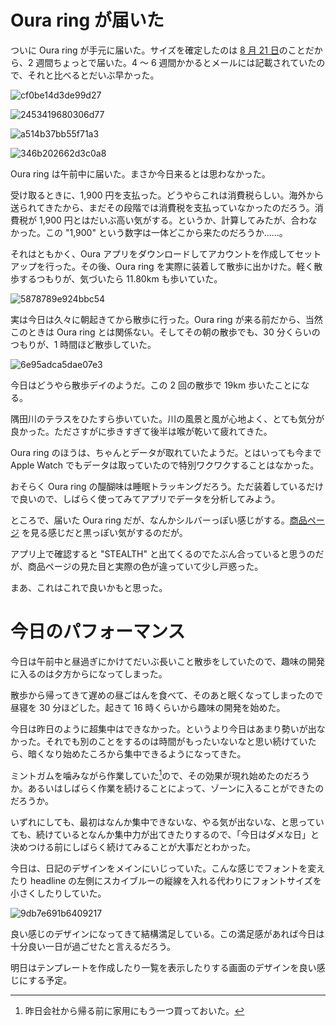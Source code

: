 # Oura ring が届いた
ついに Oura ring が手元に届いた。サイズを確定したのは [8 月 21 日](/2019/08/21)のことだから、2 週間ちょっとで届いた。4 〜 6 週間かかるとメールには記載されていたので、それと比べるとだいぶ早かった。

![cf0be14d3de99d27](https://noraworld.github.io/box-bulbasaur/2019/09/cf0be14d3de99d27.jpg)

![2453419680306d77](https://noraworld.github.io/box-bulbasaur/2019/09/2453419680306d77.jpg)

![a514b37bb55f71a3](https://noraworld.github.io/box-bulbasaur/2019/09/a514b37bb55f71a3.jpg)

![346b202662d3c0a8](https://noraworld.github.io/box-bulbasaur/2019/09/346b202662d3c0a8.jpg)

Oura ring は午前中に届いた。まさか今日来るとは思わなかった。

受け取るときに、1,900 円を支払った。どうやらこれは消費税らしい。海外から送られてきたから、まだその段階では消費税を支払っていなかったのだろう。消費税が 1,900 円とはだいぶ高い気がする。というか、計算してみたが、合わなかった。この "1,900" という数字は一体どこから来たのだろうか......。

それはともかく、Oura アプリをダウンロードしてアカウントを作成してセットアップを行った。その後、Oura ring を実際に装着して散歩に出かけた。軽く散歩するつもりが、気づいたら 11.80km も歩いていた。

![5878789e924bbc54](https://noraworld.github.io/box-bulbasaur/2019/09/5878789e924bbc54.jpg)

実は今日は久々に朝起きてから散歩に行った。Oura ring が来る前だから、当然このときは Oura ring とは関係ない。そしてその朝の散歩でも、30 分くらいのつもりが、1 時間ほど散歩していた。

![6e95adca5dae07e3](https://noraworld.github.io/box-bulbasaur/2019/09/6e95adca5dae07e3.jpg)

今日はどうやら散歩デイのようだ。この 2 回の散歩で 19km 歩いたことになる。

隅田川のテラスをひたすら歩いていた。川の風景と風が心地よく、とても気分が良かった。たださすがに歩きすぎて後半は喉が乾いて疲れてきた。

Oura ring のほうは、ちゃんとデータが取れていたようだ。とはいっても今まで Apple Watch でもデータは取っていたので特別ワクワクすることはなかった。

おそらく Oura ring の醍醐味は睡眠トラッキングだろう。ただ装着しているだけで良いので、しばらく使ってみてアプリでデータを分析してみよう。

ところで、届いた Oura ring だが、なんかシルバーっぽい感じがする。[商品ページ](https://ouraring.com/products/) を見る感じだと黒っぽい気がするのだが。

アプリ上で確認すると "STEALTH" と出てくるのでたぶん合っていると思うのだが、商品ページの見た目と実際の色が違っていて少し戸惑った。

まあ、これはこれで良いかもと思った。

# 今日のパフォーマンス
今日は午前中と昼過ぎにかけてだいぶ長いこと散歩をしていたので、趣味の開発に入るのは夕方からになってしまった。

散歩から帰ってきて遅めの昼ごはんを食べて、そのあと眠くなってしまったので昼寝を 30 分ほどした。起きて 16 時くらいから趣味の開発を始めた。

今日は昨日のように超集中はできなかった。というより今日はあまり勢いが出なかった。それでも別のことをするのは時間がもったいないなと思い続けていたら、暗くなり始めたころから集中できるようになってきた。

ミントガムを噛みながら作業していた[^mint-gum]ので、その効果が現れ始めたのだろうか。あるいはしばらく作業を続けることによって、ゾーンに入ることができたのだろうか。

[^mint-gum]: 昨日会社から帰る前に家用にもう一つ買っておいた。

いずれにしても、最初はなんか集中できないな、やる気が出ないな、と思っていても、続けているとなんか集中力が出てきたりするので、「今日はダメな日」と決めつける前にしばらく続けてみることが大事だとわかった。

今日は、日記のデザインをメインにいじっていた。こんな感じでフォントを変えたり headline の左側にスカイブルーの縦線を入れる代わりにフォントサイズを小さくしたりしていた。

![9db7e691b6409217](https://noraworld.github.io/box-bulbasaur/2019/09/9db7e691b6409217.png)

良い感じのデザインになってきて結構満足している。この満足感があれば今日は十分良い一日が過ごせたと言えるだろう。

明日はテンプレートを作成したり一覧を表示したりする画面のデザインを良い感じにする予定。

